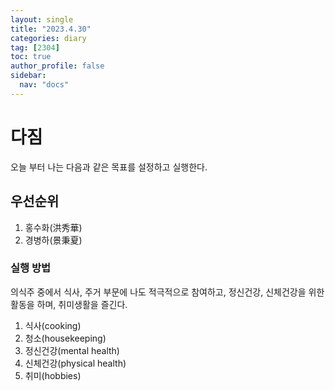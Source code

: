 ```yaml
---
layout: single
title: "2023.4.30"
categories: diary
tag: [2304]
toc: true
author_profile: false
sidebar:
  nav: "docs"
---
```


# 다짐

오늘 부터 나는 다음과 같은 목표를 설정하고 실행한다.

## 우선순위

1. 홍수화(洪秀華)
2. 경병하(景秉夏)

### 실행 방법

의식주 중에서 식사, 주거 부문에 나도 적극적으로 참여하고, 정신건강, 신체건강을 위한 활동을 하며, 취미생활을 즐긴다.

1. 식사(cooking)
2. 청소(housekeeping)
3. 정신건강(mental health)
4. 신체건강(physical health)
5. 취미(hobbies)
